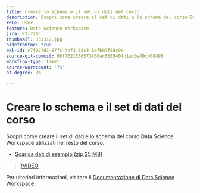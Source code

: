 ```yaml
---
title: Creare lo schema e il set di dati del corso
description: Scopri come creare il set di dati e lo schema del corso Data Science Workspace utilizzati nel resto del corso.
role: User
feature: Data Science Workspace
jira: KT-7285
thumbnail: 333312.jpg
hidefromtoc: true
exl-id: c7f927d1-87fc-4bf3-83c3-6efb97f88c9e
source-git-commit: 90f7621536573f60ac6585404b1ac0e49cb08496
workflow-type: tm+mt
source-wordcount: '75'
ht-degree: 8%

---
```


# Creare lo schema e il set di dati del corso

Scopri come creare il set di dati e lo schema del corso Data Science Workspace utilizzati nel resto del corso.

* [Scarica dati di esempio (zip 25 MB)](../assets/DSW-course-sample-assets.zip)

>[!VIDEO](https://video.tv.adobe.com/v/333312?quality=12&learn=on)

Per ulteriori informazioni, visitare il [Documentazione di Data Science Workspace](https://experienceleague.adobe.com/docs/experience-platform/data-science-workspace/home.html?lang=it).